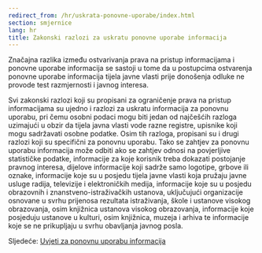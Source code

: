 ```yaml
---
redirect_from: /hr/uskrata-ponovne-uporabe/index.html
section: smjernice
lang: hr
title: Zakonski razlozi za uskratu ponovne uporabe informacija
---
```


Značajna razlika između ostvarivanja prava na pristup informacijama i ponovne uporabe informacija se sastoji u tome da u postupcima ostvarenja ponovne uporabe informacija tijela javne vlasti prije donošenja odluke ne provode test razmjernosti i javnog interesa.

Svi zakonski razlozi koji su propisani za ograničenje prava na pristup informacijama su ujedno i razlozi za uskratu informacija za ponovnu uporabu, pri čemu osobni podaci mogu biti jedan od najčešćih razloga uzimajući u obzir da tijela javna vlasti vode razne registre, upisnike koji mogu sadržavati osobne podatke. Osim tih razloga, propisani su i drugi razlozi koji su specifični za ponovnu uporabu. Tako se zahtjev za ponovnu uporabu informacija može odbiti ako se zahtjev odnosi na povjerljive statističke podatke, informacije za koje korisnik treba dokazati postojanje pravnog interesa, dijelove informacije koji sadrže samo logotipe, grbove ili oznake, informacije koje su u posjedu tijela javne vlasti koja pružaju javne usluge radija, televizije i elektroničkih medija, informacije koje su u posjedu obrazovnih i znanstveno-istraživačkih ustanova, uključujući organizacije osnovane u svrhu prijenosa rezultata istraživanja, škole i ustanove visokog obrazovanja, osim knjižnica ustanova visokog obrazovanja, informacije koje posjeduju ustanove u kulturi, osim knjižnica, muzeja i arhiva te informacije koje se ne prikupljaju u svrhu obavljanja javnog posla.

Sljedeće: [Uvjeti za ponovnu uporabu informacija](../uvjeti-za-ponovnu-uporabu)
